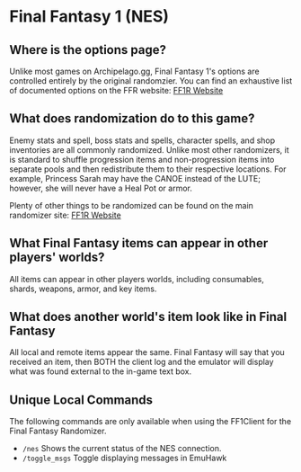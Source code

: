 # Final Fantasy 1 (NES)

## Where is the options page?

Unlike most games on Archipelago.gg, Final Fantasy 1's options are controlled entirely by the original randomzier. You
can find an exhaustive list of documented options on the FFR
website: [FF1R Website](https://finalfantasyrandomizer.com/)

## What does randomization do to this game?

Enemy stats and spell, boss stats and spells, character spells, and shop inventories are all commonly randomized. Unlike 
most other randomizers, it is standard to shuffle progression items and non-progression items into separate pools 
and then redistribute them to their respective locations. For example, Princess Sarah may have the CANOE instead 
of the LUTE; however, she will never have a Heal Pot or armor. 

Plenty of other things to be randomized can be found on the main randomizer site: 
[FF1R Website](https://finalfantasyrandomizer.com/)

## What Final Fantasy items can appear in other players' worlds?

All items can appear in other players worlds, including consumables, shards, weapons, armor, and key items.

## What does another world's item look like in Final Fantasy

All local and remote items appear the same. Final Fantasy will say that you received an item, then BOTH the client log and the
emulator will display what was found external to the in-game text box.

## Unique Local Commands
The following commands are only available when using the FF1Client for the Final Fantasy Randomizer.

- `/nes` Shows the current status of the NES connection.
- `/toggle_msgs` Toggle displaying messages in EmuHawk
